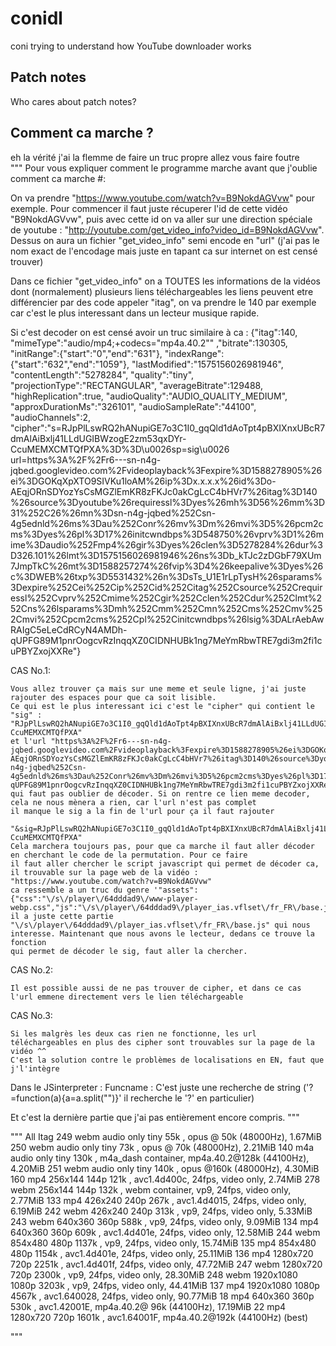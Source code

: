 # conidl
coni trying to understand how YouTube downloader works

## Patch notes
Who cares about patch notes?

## Comment ca marche ?
eh la vérité j'ai la flemme de faire un truc propre allez vous faire foutre  
"""  Pour vous expliquer comment le programme marche avant que j'oublie comment ca marche #: 

On va prendre "https://www.youtube.com/watch?v=B9NokdAGVvw" pour exemple.
Pour commencer il faut juste récuperer l'id de cette vidéo "B9NokdAGVvw", puis avec cette id on va aller sur une direction
spéciale de youtube : "http://youtube.com/get_video_info?video_id=B9NokdAGVvw". Dessus on aura un fichier "get_video_info"
semi encode en "url" (j'ai pas le nom exact de l'encodage mais juste en tapant ca sur internet on est censé trouver)

Dans ce fichier "get_video_info" on a TOUTES les informations de la vidéos dont (normalement) plusieurs liens téléchargeables
les liens peuvent etre différencier par des code appeler "itag", on va prendre le 140 par exemple car c'est le plus
interessant dans un lecteur musique rapide.

Si c'est decoder on est censé avoir un truc similaire à ca : 
{"itag":140,
"mimeType":"audio/mp4;+codecs=\"mp4a.40.2\""
,"bitrate":130305,
"initRange":{"start":"0","end":"631"},
"indexRange":{"start":"632","end":"1059"},
"lastModified":"1575156026981946",
"contentLength":"5278284",
"quality":"tiny",
"projectionType":"RECTANGULAR",
"averageBitrate":129488,
"highReplication":true,
"audioQuality":"AUDIO_QUALITY_MEDIUM",
"approxDurationMs":"326101",
"audioSampleRate":"44100",
"audioChannels":2,
"cipher":"s=RJpPlLswRQ2hANupiGE7o3C1I0_gqQld1dAoTpt4pBXIXnxUBcR7dmAlAiBxlj41LLdUGIBWzogE2zm53qxDYr-CcuMEMXCMTQfPXA%3D%3D\u0026sp=sig\u0026
url=https%3A%2F%2Fr6---sn-n4g-jqbed.googlevideo.com%2Fvideoplayback%3Fexpire%3D1588278905%26ei%3DGOKqXpXTO9SIVKu1loAM%26ip%3Dx.x.x.x%26id%3Do-AEqjORnSDYozYsCsMGZlEmKR8zFKJc0akCgLcC4bHVr7%26itag%3D140%26source%3Dyoutube%26requiressl%3Dyes%26mh%3D56%26mm%3D31%252C26%26mn%3Dsn-n4g-jqbed%252Csn-4g5ednld%26ms%3Dau%252Conr%26mv%3Dm%26mvi%3D5%26pcm2cms%3Dyes%26pl%3D17%26initcwndbps%3D548750%26vprv%3D1%26mime%3Daudio%252Fmp4%26gir%3Dyes%26clen%3D5278284%26dur%3D326.101%26lmt%3D1575156026981946%26ns%3Db_kTJc2zDGbF79XUm7JmpTkC%26mt%3D1588257274%26fvip%3D4%26keepalive%3Dyes%26c%3DWEB%26txp%3D5531432%26n%3DsTs_U1E1rLpTysH%26sparams%3Dexpire%252Cei%252Cip%252Cid%252Citag%252Csource%252Crequiressl%252Cvprv%252Cmime%252Cgir%252Cclen%252Cdur%252Clmt%252Cns%26lsparams%3Dmh%252Cmm%252Cmn%252Cms%252Cmv%252Cmvi%252Cpcm2cms%252Cpl%252Cinitcwndbps%26lsig%3DALrAebAwRAIgC5eLeCdRCyN4AMDh-qUPFG89M1pnrOogcvRzInqqXZ0CIDNHUBk1ng7MeYmRbwTRE7gdi3m2fi1cuPBYZxojXXRe"}

CAS No.1:

    Vous allez trouver ça mais sur une meme et seule ligne, j'ai juste rajouter des espaces pour que ca soit lisible.
    Ce qui est le plus interessant ici c'est le "cipher" qui contient le "sig" : "RJpPlLswRQ2hANupiGE7o3C1I0_gqQld1dAoTpt4pBXIXnxUBcR7dmAlAiBxlj41LLdUGIBWzogE2zm53qxDYr-CcuMEMXCMTQfPXA"
    et l'url "https%3A%2F%2Fr6---sn-n4g-jqbed.googlevideo.com%2Fvideoplayback%3Fexpire%3D1588278905%26ei%3DGOKqXpXTO9SIVKu1loAM%26ip%3Dx.x.x.x%26id%3Do-AEqjORnSDYozYsCsMGZlEmKR8zFKJc0akCgLcC4bHVr7%26itag%3D140%26source%3Dyoutube%26requiressl%3Dyes%26mh%3D56%26mm%3D31%252C26%26mn%3Dsn-n4g-jqbed%252Csn-4g5ednld%26ms%3Dau%252Conr%26mv%3Dm%26mvi%3D5%26pcm2cms%3Dyes%26pl%3D17%26initcwndbps%3D548750%26vprv%3D1%26mime%3Daudio%252Fmp4%26gir%3Dyes%26clen%3D5278284%26dur%3D326.101%26lmt%3D1575156026981946%26ns%3Db_kTJc2zDGbF79XUm7JmpTkC%26mt%3D1588257274%26fvip%3D4%26keepalive%3Dyes%26c%3DWEB%26txp%3D5531432%26n%3DsTs_U1E1rLpTysH%26sparams%3Dexpire%252Cei%252Cip%252Cid%252Citag%252Csource%252Crequiressl%252Cvprv%252Cmime%252Cgir%252Cclen%252Cdur%252Clmt%252Cns%26lsparams%3Dmh%252Cmm%252Cmn%252Cms%252Cmv%252Cmvi%252Cpcm2cms%252Cpl%252Cinitcwndbps%26lsig%3DALrAebAwRAIgC5eLeCdRCyN4AMDh-qUPFG89M1pnrOogcvRzInqqXZ0CIDNHUBk1ng7MeYmRbwTRE7gdi3m2fi1cuPBYZxojXXRe"
    qui faut pas oublier de décoder. Si on rentre ce lien meme decoder, cela ne nous mènera a rien, car l'url n'est pas complet
    il manque le sig a la fin de l'url pour ça il faut rajouter
        "&sig=RJpPlLswRQ2hANupiGE7o3C1I0_gqQld1dAoTpt4pBXIXnxUBcR7dmAlAiBxlj41LLdUGIBWzogE2zm53qxDYr-CcuMEMXCMTQfPXA"
    Cela marchera toujours pas, pour que ca marche il faut aller décoder en cherchant le code de la permutation. Pour ce faire
    il faut aller chercher le script javascript qui permet de décoder ca, il trouvable sur la page web de la vidéo : "https://www.youtube.com/watch?v=B9NokdAGVvw"
    ca ressemble a un truc du genre '"assets":{"css":"\/s\/player\/64dddad9\/www-player-webp.css","js":"\/s\/player\/64dddad9\/player_ias.vflset\/fr_FR\/base.js"}}'
    il a juste cette partie "\/s\/player\/64dddad9\/player_ias.vflset\/fr_FR\/base.js" qui nous interesse. Maintenant que nous avons le lecteur, dedans ce trouve la fonction
    qui permet de décoder le sig, faut aller la chercher.

CAS No.2:

    Il est possible aussi de ne pas trouver de cipher, et dans ce cas l'url emmene directement vers le lien téléchargeable

CAS No.3:

    Si les malgrès les deux cas rien ne fonctionne, les url téléchargeables en plus des cipher sont trouvables sur la page de la vidéo ^^
    C'est la solution contre le problèmes de localisations en EN, faut que j'l'intègre


Dans le JSinterpreter :
    Funcname : C'est juste une recherche de string ('?=function(a){a=a.split("")}' il recherche le '?' en particulier)

Et c'est la dernière partie que j'ai pas entièrement encore compris.
"""

""" All Itag
249          webm       audio only tiny   55k , opus @ 50k (48000Hz), 1.67MiB
250          webm       audio only tiny   73k , opus @ 70k (48000Hz), 2.21MiB
140          m4a        audio only tiny  130k , m4a_dash container, mp4a.40.2@128k (44100Hz), 4.20MiB
251          webm       audio only tiny  140k , opus @160k (48000Hz), 4.30MiB
160          mp4        256x144    144p  121k , avc1.4d400c, 24fps, video only, 2.74MiB
278          webm       256x144    144p  132k , webm container, vp9, 24fps, video only, 2.77MiB
133          mp4        426x240    240p  267k , avc1.4d4015, 24fps, video only, 6.19MiB
242          webm       426x240    240p  313k , vp9, 24fps, video only, 5.33MiB
243          webm       640x360    360p  588k , vp9, 24fps, video only, 9.09MiB
134          mp4        640x360    360p  609k , avc1.4d401e, 24fps, video only, 12.58MiB
244          webm       854x480    480p 1137k , vp9, 24fps, video only, 15.74MiB
135          mp4        854x480    480p 1154k , avc1.4d401e, 24fps, video only, 25.11MiB
136          mp4        1280x720   720p 2251k , avc1.4d401f, 24fps, video only, 47.72MiB
247          webm       1280x720   720p 2300k , vp9, 24fps, video only, 28.30MiB
248          webm       1920x1080  1080p 3203k , vp9, 24fps, video only, 44.41MiB
137          mp4        1920x1080  1080p 4567k , avc1.640028, 24fps, video only, 90.77MiB
18           mp4        640x360    360p  530k , avc1.42001E, mp4a.40.2@ 96k (44100Hz), 17.19MiB
22           mp4        1280x720   720p 1601k , avc1.64001F, mp4a.40.2@192k (44100Hz) (best)

"""
